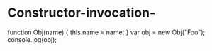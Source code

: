 # Constructor-invocation-
 
function Obj(name) {
 this.name = name;
}
var obj = new Obj("Foo");
console.log(obj);
